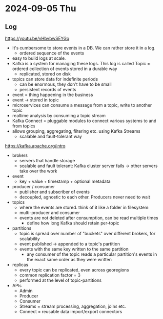 # 2024-09-05 Thu

## Log

https://youtu.be/vHbvbwSEYGo
+ It's cumbersome to store events in a DB. We can rather store it in a log.
	+ ordered sequence of the events
+ easy to build logs at scale.
+ Kafka is a system for managing these logs. This log is called Topic = ordered collection of events stored in a durable way
	+ replicated, stored on disk
+ topics can store data for indefinite periods
	+ can be enormous, they don't have to be small
	+ persistent records of events
+ event = thing happening in the business
+ event -> stored in topic
+ microservices can consume a message from a topic, write to another topic
+ realtime analysis by consuming a topic stream
+ Kafka Connect = pluggable modules to connect various systems to and from topics
+ allows grouping, aggregating, filtering etc. using Kafka Streams
	+ scalable and fault-tolerant way

https://kafka.apache.org/intro
+ brokers
	+ servers that handle storage
	+ scalable and fault tolerant: Kafka cluster server fails -> other servers take over the work
+ event
	+ key + value + timestamp + optional metadata
+ producer / consumer
	+ publisher and subscriber of events
	+ decoupled, agnostic to each other. Producers never need to wait
+ topics
	+ where the events are stored. think of it like a folder in filesystem
	+ multi-producer and consumer
	+ events are not deleted after consumption, can be read multiple times
		+ define how long Kafka should retain per-topic
+ partitions
	+ topic is spread over number of "buckets" over different brokers, for scalability
	+ event published -> appended to a topic's partition
	+ events with the same key written to the same partition
		+ any consumer of the topic reads a particular partition's events in the exact same order as they were written
+ replicas
	+ every topic can be replicated, even across georegions
	+ common replication factor = 3
	+ performed at the level of topic-partitions
+ APIs
	+ Admin
	+ Producer
	+ Consumer
	+ Streams = stream processing, aggregation, joins etc.
	+ Connect = reusable data import/export connectors
